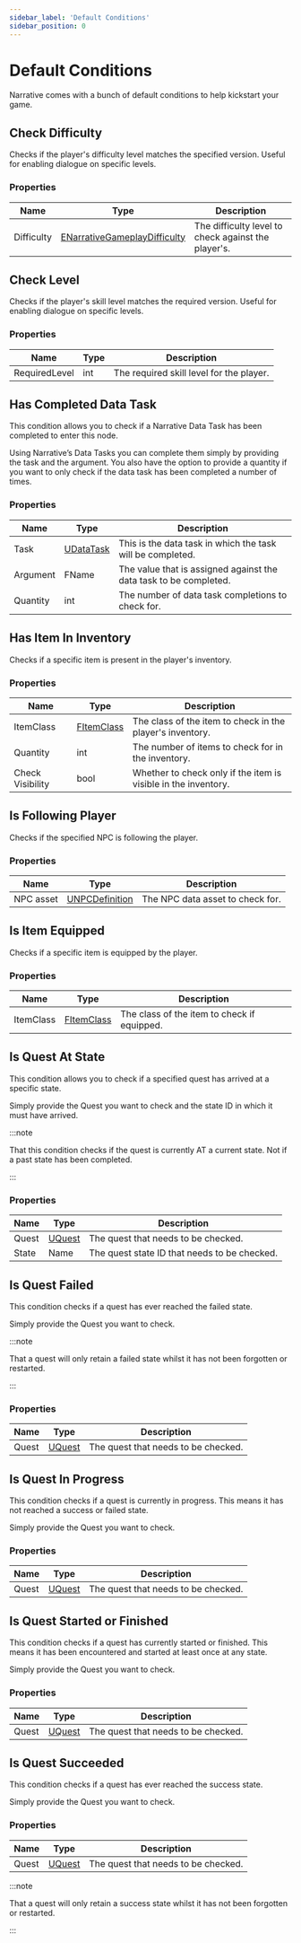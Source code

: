 ```yaml
---
sidebar_label: 'Default Conditions'
sidebar_position: 0
---
```


# Default Conditions

Narrative comes with a bunch of default conditions to help kickstart your game.

## Check Difficulty

Checks if the player's difficulty level matches the specified version. Useful for enabling dialogue on specific levels.

### Properties

| Name       | Type                                                             | Description                                         |
|------------|------------------------------------------------------------------|-----------------------------------------------------|
| Difficulty | [ENarrativeGameplayDifficulty](../abilities/index.md#difficulty) | The difficulty level to check against the player's. |

## Check Level

Checks if the player's skill level matches the required version. Useful for enabling dialogue on specific levels.

### Properties

| Name          | Type | Description                              |
|---------------|------|------------------------------------------|
| RequiredLevel | int  | The required skill level for the player. |

## Has Completed Data Task

This condition allows you to check if a Narrative Data Task has been completed to enter this node.

Using Narrative’s Data Tasks you can complete them simply by providing the task and the argument. You also have the option to provide a quantity if you want to only check if the data task has been completed a number of times.

### Properties

| Name     | Type                    | Description                                                       |
|----------|-------------------------|-------------------------------------------------------------------|
| Task     | [UDataTask](./index.md) | This is the data task in which the task will be completed.        |
| Argument | FName                   | The value that is assigned against the data task to be completed. |
| Quantity | int                     | The number of data task completions to check for.                 |

## Has Item In Inventory

Checks if a specific item is present in the player's inventory.

### Properties

| Name             | Type                              | Description                                                    |
|------------------|-----------------------------------|----------------------------------------------------------------|
| ItemClass        | [FItemClass](../inventory/items/) | The class of the item to check in the player's inventory.      |
| Quantity         | int                               | The number of items to check for in the inventory.             |
| Check Visibility | bool                              | Whether to check only if the item is visible in the inventory. |

## Is Following Player

Checks if the specified NPC is following the player.

### Properties

| Name      | Type                      | Description                      |
|-----------|---------------------------|----------------------------------|
| NPC asset | [UNPCDefinition](../npcs) | The NPC data asset to check for. |

## Is Item Equipped

Checks if a specific item is equipped by the player.

### Properties

| Name      | Type                             | Description                                 |
|-----------|----------------------------------|---------------------------------------------|
| ItemClass | [FItemClass](../inventory/items) | The class of the item to check if equipped. |

## Is Quest At State

This condition allows you to check if a specified quest has arrived at a specific state.

Simply provide the Quest you want to check and the state ID in which it must have arrived.

:::note

That this condition checks if the quest is currently AT a current state. Not if a past state has been completed.

:::

### Properties

| Name  | Type                | Description                                  |
|-------|---------------------|----------------------------------------------|
| Quest | [UQuest](../quests) | The quest that needs to be checked.          |
| State | Name                | The quest state ID that needs to be checked. |

## Is Quest Failed

This condition checks if a quest has ever reached the failed state.

Simply provide the Quest you want to check.

:::note

That a quest will only retain a failed state whilst it has not been forgotten or restarted.

:::

### Properties

| Name  | Type                | Description                         |
|-------|---------------------|-------------------------------------|
| Quest | [UQuest](../quests) | The quest that needs to be checked. |

## Is Quest In Progress

This condition checks if a quest is currently in progress. This means it has not reached a success or failed state.

Simply provide the Quest you want to check.

### Properties

| Name  | Type                | Description                         |
|-------|---------------------|-------------------------------------|
| Quest | [UQuest](../quests) | The quest that needs to be checked. |

## Is Quest Started or Finished

This condition checks if a quest has currently started or finished. This means it has been encountered and started at least once at any state.

Simply provide the Quest you want to check.

### Properties

| Name  | Type                | Description                         |
|-------|---------------------|-------------------------------------|
| Quest | [UQuest](../quests) | The quest that needs to be checked. |

## Is Quest Succeeded

This condition checks if a quest has ever reached the success state.

Simply provide the Quest you want to check.

### Properties

| Name  | Type                | Description                         |
|-------|---------------------|-------------------------------------|
| Quest | [UQuest](../quests) | The quest that needs to be checked. |

:::note

That a quest will only retain a success state whilst it has not been forgotten or restarted.

:::
